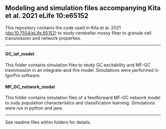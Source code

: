 ## Modeling and simulation files accompanying Kita et al. 2021 eLife 10:e65152

This repository contains the code used in Kita et al. 2021 ([doi:10.7554/eLife.65152](https://elifesciences.org/articles/65152)) to study cerebellar mossy fiber to granule cell transmission and network properties.
  
  ---
#### __GC_iaf_model__  
This folder contains simulation files to study GC excitability and MF-GC trasnmission in an integrate-and-fire model. Simulations were performed in IgorPro software.

#### __MF_GC_network_model__  
This folder contains simulation files of a feedforward MF-GC network model to sudy population characteristics and classification learning. Simulations were run in python and java.
  
  ---  
See readme files within folders for details.  
